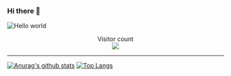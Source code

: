 ### Hi there 👋

<img src="https://ftp.bmp.ovh/imgs/2020/08/ff56bf1da3cada28.png" alt="Hello world">

<p align="center"> 
  Visitor count<br>
  <img src="https://profile-counter.glitch.me/xiaoka-li/count.svg" />
</p>

<hr>

[![Anurag's github stats](https://github-readme-stats.vercel.app/api?username=xiaoka-li&show_icons=true&theme=tokyonight&hide=Total%20PRs)](https://github.com/xiaoka-li/github-readme-stats)
[![Top Langs](https://github-readme-stats.vercel.app/api/top-langs/?username=xiaoka-li&layout=compact&theme=tokyonight&card_width=400)](https://github.com/xiaoka-li/github-readme-stats)


<!--
**xiaoka-li/xiaoka-li** is a ✨ _special_ ✨ repository because its `README.md` (this file) appears on your GitHub profile.

Here are some ideas to get you started:

- 🔭 I’m currently working on ...
- 🌱 I’m currently learning ...
- 👯 I’m looking to collaborate on ...
- 🤔 I’m looking for help with ...
- 💬 Ask me about ...
- 📫 How to reach me: ...
- 😄 Pronouns: ...
- ⚡ Fun fact: ...
-->
